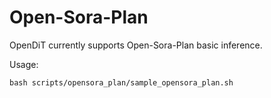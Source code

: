 # Open-Sora-Plan

OpenDiT currently supports Open-Sora-Plan basic inference.

Usage:

```
bash scripts/opensora_plan/sample_opensora_plan.sh
```
